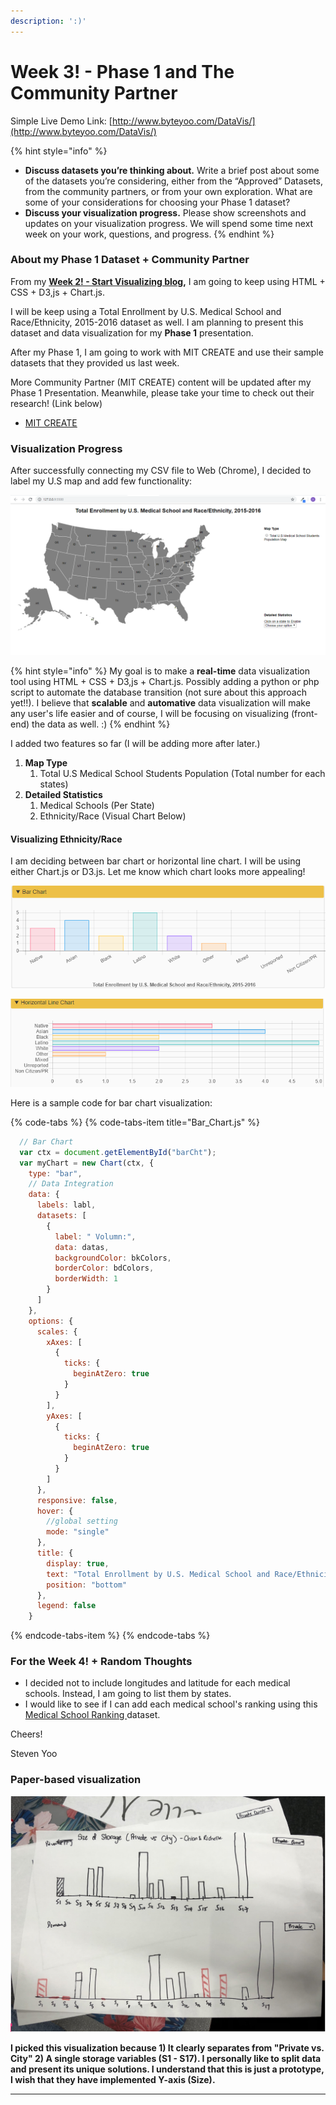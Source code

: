 ```yaml
---
description: ':)'
---
```


# Week 3! - Phase 1 and The Community Partner

Simple Live Demo Link: [http://www.byteyoo.com/DataVis/](http://www.byteyoo.com/DataVis/)

{% hint style="info" %}
* **Discuss datasets you’re thinking about.** Write a brief post about some of the datasets you’re considering, either from the “Approved” Datasets, from the community partners, or from your own exploration. What are some of your considerations for choosing your Phase 1 dataset?
* **Discuss your visualization progress.** Please show screenshots and updates on your visualization progress. We will spend some time next week on your work, questions, and progress.
{% endhint %}

### About my Phase 1 Dataset + Community Partner

From my [**Week 2! - Start Visualizing blog**](https://byteyoo.gitbook.io/byteme/~/edit/drafts/-LNOl9iBvn0njJyMIHIn/data-visualization-fall-2018/week-2)**,** I am going to keep using HTML + CSS + D3,js + Chart.js.

I will be keep using a Total Enrollment by U.S. Medical School and Race/Ethnicity, 2015-2016 dataset as well. I am planning to present this dataset and data visualization for my **Phase 1** presentation.

After my Phase 1, I am going to work with MIT CREATE and use their sample datasets that they provided us last week.

More Community Partner \(MIT CREATE\) content will be updated after my Phase 1 Presentation. Meanwhile, please take your time to check out their research! \(Link below\)

* [MIT CREATE](https://www.create.mit.edu/about-2)

### Visualization Progress

After successfully connecting my CSV file to Web \(Chrome\), I decided to label my U.S map and add few functionality:

![Early Prototype U.S Map](../.gitbook/assets/early_prototype.PNG)

{% hint style="info" %}
My goal is to make a **real-time** data visualization tool using HTML + CSS + D3,js + Chart.js. Possibly adding a python or php script to automate the database transition \(not sure about this approach yet!!\). I believe that **scalable** and **automative** data visualization will make any user's life easier and of course, I will be focusing on visualizing \(front-end\) the data as well. :\)
{% endhint %}

 I added two features so far \(I will be adding more after later.\)

1. **Map Type**
   1. Total U.S Medical School Students Population \(Total number for each states\)
2. **Detailed Statistics**
   1. Medical Schools \(Per State\)
   2. Ethnicity/Race \(Visual Chart Below\)

#### Visualizing Ethnicity/Race

I am deciding between bar chart or horizontal line chart. I will be using either Chart.js or D3.js. Let me know which chart looks more appealing!

![An example of Ethnicity/Race bar chart](../.gitbook/assets/demographic_example.PNG)

![An example of Ethnicity/Race horizontal line chart](../.gitbook/assets/hori_line.PNG)

Here is a sample code for bar chart visualization:

{% code-tabs %}
{% code-tabs-item title="Bar\_Chart.js" %}
```javascript
  // Bar Chart
  var ctx = document.getElementById("barCht");
  var myChart = new Chart(ctx, {
    type: "bar",
    // Data Integration
    data: {
      labels: labl,
      datasets: [
        {
          label: " Volumn:",
          data: datas,
          backgroundColor: bkColors,
          borderColor: bdColors,
          borderWidth: 1
        }
      ]
    },
    options: {
      scales: {
        xAxes: [
          {
            ticks: {
              beginAtZero: true
            }
          }
        ],
        yAxes: [
          {
            ticks: {
              beginAtZero: true
            }
          }
        ]
      },
      responsive: false,
      hover: {
        //global setting
        mode: "single"
      },
      title: {
        display: true,
        text: "Total Enrollment by U.S. Medical School and Race/Ethnicity, 2015-2016",
        position: "bottom"
      },
      legend: false
    }
```
{% endcode-tabs-item %}
{% endcode-tabs %}

###  For the Week 4! + Random Thoughts 

* I decided not to include longitudes and latitude for each medical schools. Instead, I am going to list them by states.
* I would like to see if I can add each medical school's ranking using this [Medical School Ranking ](https://www.usnews.com/best-graduate-schools/top-medical-schools/research-rankings)dataset.

Cheers!

Steven Yoo

### **Paper-based visualization**

![Size of Storage \(Private vs City\) - Chian &amp; Richelle](../.gitbook/assets/screen-shot-2018-09-27-at-4.16.54-pm.png)

  
**I picked this visualization because 1\) It clearly separates from "Private vs. City" 2\) A single storage variables \(S1 - S17\). I personally like to split data and present its unique solutions. I understand that this is just a prototype, I wish that they have implemented Y-axis \(Size\).** 

 ****



